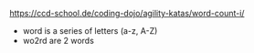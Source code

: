 https://ccd-school.de/coding-dojo/agility-katas/word-count-i/

- word is a series of letters (a-z, A-Z)
- wo2rd are 2 words
